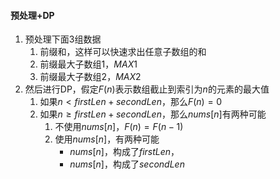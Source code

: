 #### 预处理+DP

1. 预处理下面3组数据
    1. 前缀和，这样可以快速求出任意子数组的和
    2. 前缀最大子数组1，$MAX1$
    3. 前缀最大子数组2，$MAX2$
2. 然后进行DP，假定$F(n)$表示数组截止到索引为$n$的元素的最大值
    1. 如果$n \lt firstLen + secondLen$，那么$F(n) = 0$
    2. 如果$n \ge firstLen + secondLen$，那么$nums[n]$有两种可能
        1. 不使用$nums[n]$，$F(n) = F(n-1)$
        2. 使用$nums[n]$，有两种可能
            - $nums[n]$，构成了$firstLen$，
            - $nums[n]$，构成了$secondLen$
